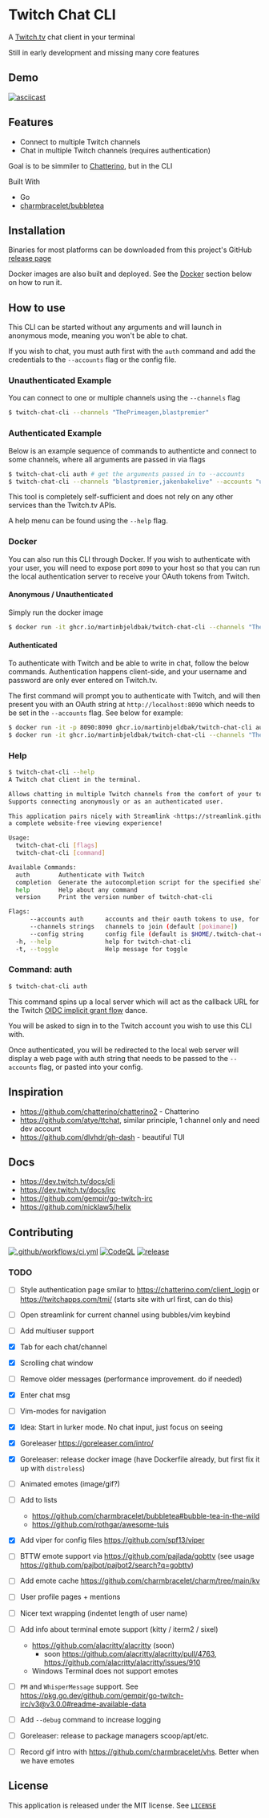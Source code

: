 # Twitch Chat CLI
A [Twitch.tv](https://twitch.tv) chat client in your terminal

Still in early development and missing many core features

## Demo

[![asciicast](https://asciinema.org/a/CXxLYodF6bwrLvwmXWIDo6a2R.svg)](https://asciinema.org/a/CXxLYodF6bwrLvwmXWIDo6a2R)

## Features

- Connect to multiple Twitch channels
- Chat in multiple Twitch channels (requires authentication)

Goal is to be simmiler to [Chatterino](https://chatterino.com/), but in the CLI

Built With
- Go
- [charmbracelet/bubbletea](https://github.com/charmbracelet/bubbletea)

## Installation

Binaries for most platforms can be downloaded from this project's GitHub [release page](https://github.com/martinbjeldbak/twitch-chat-cli/releases)

Docker images are also built and deployed. See the [Docker](#docker) section below on how to run it.

## How to use

This CLI can be started without any arguments and will launch in anonymous mode, meaning you won't be able to chat.

If you wish to chat, you must auth first with the `auth` command and add the credentials to the `--accounts` flag or the config file.

### Unauthenticated Example

You can connect to one or multiple channels using the `--channels` flag

```sh
$ twitch-chat-cli --channels "ThePrimeagen,blastpremier"
```

### Authenticated Example

Below is an example sequence of commands to authenticte and connect to some channels, where all arguments are passed in via flags

```sh
$ twitch-chat-cli auth # get the arguments passed in to --accounts
$ twitch-chat-cli --channels "blastpremier,jakenbakelive" --accounts "username=qcx;user_id=1234;client_id=123;oauth_token=456"
```

This tool is completely self-sufficient and does not rely on any other services than the Twitch.tv APIs.

A help menu can be found using the `--help` flag.

### Docker

You can also run this CLI through Docker. If you wish to authenticate with your user, you will need to expose port `8090` to your host so that you can run the local authentication server to receive your OAuth tokens from Twitch.

#### Anonymous / Unauthenticated

Simply run the docker image

```sh
$ docker run -it ghcr.io/martinbjeldbak/twitch-chat-cli --channels "ThePrimeagen"
```

#### Authenticated

To authenticate with Twitch and be able to write in chat, follow the below commands. Authentication happens client-side, and your username and password are only ever entered on Twitch.tv.

The first command will prompt you to authenticate with Twitch, and will then present you with an OAuth string at `http://localhost:8090` which needs to be set in the `--accounts` flag. See below for example:

```sh
$ docker run -it -p 8090:8090 ghcr.io/martinbjeldbak/twitch-chat-cli auth
$ docker run -it ghcr.io/martinbjeldbak/twitch-chat-cli --channels "ThePrimeagen" --accounts "PASTE HERE"
```


### Help

```sh
$ twitch-chat-cli --help
A Twitch chat client in the terminal.

Allows chatting in multiple Twitch channels from the comfort of your terminal.
Supports connecting anonymously or as an authenticated user.

This application pairs nicely with Streamlink <https://streamlink.github.io/> for
a complete website-free viewing experience!

Usage:
  twitch-chat-cli [flags]
  twitch-chat-cli [command]

Available Commands:
  auth        Authenticate with Twitch
  completion  Generate the autocompletion script for the specified shell
  help        Help about any command
  version     Print the version number of twitch-chat-cli

Flags:
      --accounts auth      accounts and their oauth tokens to use, for example see example.yaml. Fetched via the auth command
      --channels strings   channels to join (default [pokimane])
      --config string      config file (default is $HOME/.twitch-chat-cli.yaml)
  -h, --help               help for twitch-chat-cli
  -t, --toggle             Help message for toggle
```

### Command: auth

```sh
$ twitch-chat-cli auth
```

This command spins up a local server which will act as the callback URL for the Twitch [OIDC implicit grant flow](https://dev.twitch.tv/docs/authentication/getting-tokens-oidc#oidc-implicit-grant-flow) dance.

You will be asked to sign in to the Twitch account you wish to use this CLI with.

Once authenticated, you will be redirected to the local web server will display a web page with auth string that needs to be passed to the `--accounts` flag, or pasted into your config.

## Inspiration
- https://github.com/chatterino/chatterino2 - Chatterino
- https://github.com/atye/ttchat, similar principle, 1 channel only and need dev account
- https://github.com/dlvhdr/gh-dash - beautiful TUI

## Docs
- https://dev.twitch.tv/docs/cli
- https://dev.twitch.tv/docs/irc
- https://github.com/gempir/go-twitch-irc
- https://github.com/nicklaw5/helix

## Contributing
[![.github/workflows/ci.yml](https://github.com/martinbjeldbak/twitch-chat-cli/actions/workflows/ci.yml/badge.svg)](https://github.com/martinbjeldbak/twitch-chat-cli/actions/workflows/ci.yml)
[![CodeQL](https://github.com/martinbjeldbak/twitch-chat-cli/actions/workflows/codeql-analysis.yml/badge.svg)](https://github.com/martinbjeldbak/twitch-chat-cli/actions/workflows/codeql-analysis.yml)
[![release](https://github.com/martinbjeldbak/twitch-chat-cli/actions/workflows/release.yml/badge.svg)](https://github.com/martinbjeldbak/twitch-chat-cli/actions/workflows/release.yml)

### TODO
- [ ] Style authentication page smilar to https://chatterino.com/client_login or https://twitchapps.com/tmi/ (starts site with url first, can do this)
- [ ] Open streamlink for current channel using bubbles/vim keybind
- [ ] Add multiuser support
- [x] Tab for each chat/channel
- [x] Scrolling chat window
- [ ] Remove older messages (performance improvement. do if needed)
- [x] Enter chat msg
- [ ] Vim-modes for navigation
- [x] Idea: Start in lurker mode. No chat input, just focus on seeing
- [x] Goreleaser https://goreleaser.com/intro/
- [x] Goreleaser: release docker image (have Dockerfile already, but first fix it up with `distroless`)
- [ ] Animated emotes (image/gif?)
- [ ] Add to lists
  - https://github.com/charmbracelet/bubbletea#bubble-tea-in-the-wild
  - https://github.com/rothgar/awesome-tuis
- [x] Add viper for config files https://github.com/spf13/viper
- [ ] BTTW emote support via https://github.com/pajlada/gobttv (see usage https://github.com/pajbot/pajbot2/search?q=gobttv)
- [ ] Add emote cache https://github.com/charmbracelet/charm/tree/main/kv
- [ ] User profile pages + mentions
- [ ] Nicer text wrapping (indentet length of user name)
- [ ] Add info about terminal emote support (kitty / iterm2 / sixel)
  - https://github.com/alacritty/alacritty (soon)
    - soon https://github.com/alacritty/alacritty/pull/4763, https://github.com/alacritty/alacritty/issues/910
  - Windows Terminal does not support emotes
- [ ] `PM` and `WhisperMessage` support. See https://pkg.go.dev/github.com/gempir/go-twitch-irc/v3@v3.0.0#readme-available-data
- [ ] Add `--debug` command to increase logging
- [ ] Goreleaser: release to package managers scoop/apt/etc.
- [ ] Record gif intro with https://github.com/charmbracelet/vhs. Better when we have emotes


## License

This application is released under the MIT license. See [`LICENSE`](LICENSE)

